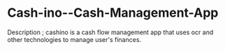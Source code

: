 # Cash-ino--Cash-Management-App
Description ; 
cashino is a cash flow management app that uses ocr and other technologies to manage user's finances.
